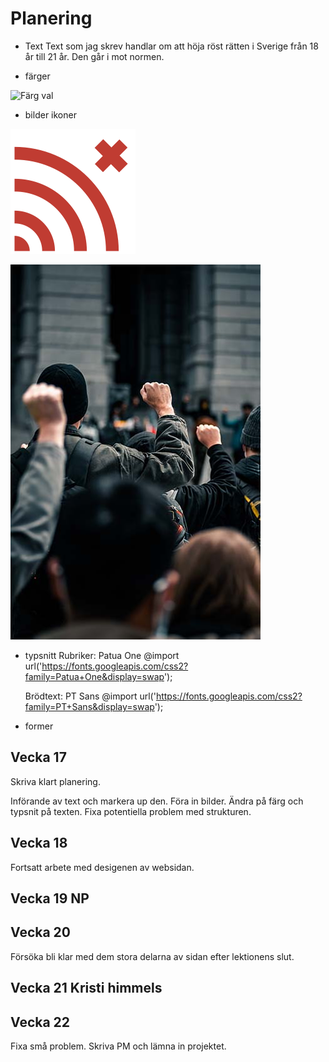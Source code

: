# Planering
 
* Text
Text som jag skrev handlar om att höja röst rätten i Sverige från 18 år till 21 år.
Den går i mot normen. 

* färger

![Färg val](/img/f%C3%A4rger_till_kampanj.png)


* bilder ikoner

![Logga](/img/Logga_till_kanpanj.png)

![bild](/img/colin-lloyd-T7fu-VMQPlE-unsplash.jpg)

* typsnitt
    Rubriker: Patua One 
    @import url('https://fonts.googleapis.com/css2?family=Patua+One&display=swap');

    Brödtext: PT Sans
    @import url('https://fonts.googleapis.com/css2?family=PT+Sans&display=swap');


* former



## Vecka 17
Skriva klart planering.

Införande av text och markera up den. Föra in bilder. Ändra på färg och typsnit på texten. Fixa potentiella problem med strukturen. 

## Vecka 18

Fortsatt arbete med desigenen av websidan.

## Vecka 19 NP


## Vecka 20

Försöka bli klar med dem stora delarna av sidan efter lektionens slut. 

## Vecka 21 Kristi himmels


## Vecka 22 

Fixa små problem. Skriva PM och lämna in projektet.  





